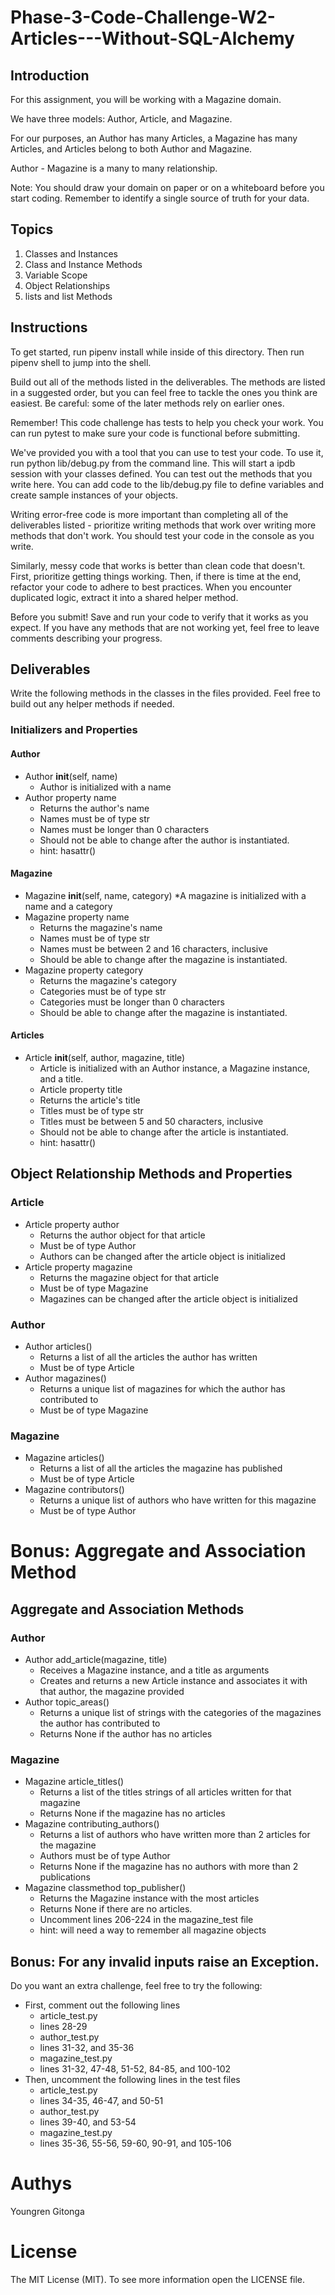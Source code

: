 # Phase-3-Code-Challenge-W2-Articles---Without-SQL-Alchemy

## Introduction 
For this assignment, you will be working with a Magazine domain.

We have three models: Author, Article, and Magazine.

For our purposes, an Author has many Articles, a Magazine has many Articles, and Articles belong to both Author and Magazine.

Author - Magazine is a many to many relationship.

Note: You should draw your domain on paper or on a whiteboard before you start coding. Remember to identify a single source of truth for your data.

## Topics
1. Classes and Instances
2. Class and Instance Methods
3. Variable Scope
4. Object Relationships
5. lists and list Methods

## Instructions
To get started, run pipenv install while inside of this directory. Then run pipenv shell to jump into the shell.

Build out all of the methods listed in the deliverables. The methods are listed in a suggested order, but you can feel free to tackle the ones you think are easiest. Be careful: some of the later methods rely on earlier ones.

Remember! This code challenge has tests to help you check your work. You can run pytest to make sure your code is functional before submitting.

We've provided you with a tool that you can use to test your code. To use it, run python lib/debug.py from the command line. This will start a ipdb session with your classes defined. You can test out the methods that you write here. You can add code to the lib/debug.py file to define variables and create sample instances of your objects.

Writing error-free code is more important than completing all of the deliverables listed - prioritize writing methods that work over writing more methods that don't work. You should test your code in the console as you write.

Similarly, messy code that works is better than clean code that doesn't. First, prioritize getting things working. Then, if there is time at the end, refactor your code to adhere to best practices. When you encounter duplicated logic, extract it into a shared helper method.

Before you submit! Save and run your code to verify that it works as you expect. If you have any methods that are not working yet, feel free to leave comments describing your progress.

## Deliverables

Write the following methods in the classes in the files provided. Feel free to build out any helper methods if needed.

### Initializers and Properties

#### Author
* Author __init__(self, name)
  * Author is initialized with a name
* Author property name
  * Returns the author's name
  * Names must be of type str
  * Names must be longer than 0 characters
  * Should not be able to change after the author is instantiated.
  * hint: hasattr()

#### Magazine
* Magazine __init__(self, name, category)
  *A magazine is initialized with a name and a category
* Magazine property name
  * Returns the magazine's name
  * Names must be of type str
  * Names must be between 2 and 16 characters, inclusive
  * Should be able to change after the magazine is instantiated.
* Magazine property category
  * Returns the magazine's category
  * Categories must be of type str
  * Categories must be longer than 0 characters
  * Should be able to change after the magazine is instantiated.

#### Articles
* Article __init__(self, author, magazine, title)
  * Article is initialized with an Author instance, a Magazine instance, and a title.
  * Article property title
  * Returns the article's title
  * Titles must be of type str
  * Titles must be between 5 and 50 characters, inclusive
  * Should not be able to change after the article is instantiated.
  * hint: hasattr()

## Object Relationship Methods and Properties

### Article
* Article property author
  * Returns the author object for that article
  * Must be of type Author
  * Authors can be changed after the article object is initialized
* Article property magazine
  * Returns the magazine object for that article
  * Must be of type Magazine
  * Magazines can be changed after the article object is initialized

### Author
* Author articles()
  * Returns a list of all the articles the author has written
  * Must be of type Article
* Author magazines()
  * Returns a unique list of magazines for which the author has contributed to
  * Must be of type Magazine

### Magazine
* Magazine articles()
  * Returns a list of all the articles the magazine has published
  * Must be of type Article
* Magazine contributors()
  * Returns a unique list of authors who have written for this magazine
  * Must be of type Author

# Bonus: Aggregate and Association Method

## Aggregate and Association Methods

### Author
* Author add_article(magazine, title)
  * Receives a Magazine instance, and a title as arguments
  * Creates and returns a new Article instance and associates it with that author, the magazine provided
* Author topic_areas()
  * Returns a unique list of strings with the categories of the magazines the author has contributed to
  * Returns None if the author has no articles

### Magazine
* Magazine article_titles()
  * Returns a list of the titles strings of all articles written for that magazine
  * Returns None if the magazine has no articles
* Magazine contributing_authors()
  * Returns a list of authors who have written more than 2 articles for the magazine
  * Authors must be of type Author
  * Returns None if the magazine has no authors with more than 2 publications
* Magazine classmethod top_publisher()
  * Returns the Magazine instance with the most articles
  * Returns None if there are no articles.
  * Uncomment lines 206-224 in the magazine_test file
  * hint: will need a way to remember all magazine objects

## Bonus: For any invalid inputs raise an Exception.
Do you want an extra challenge, feel free to try the following:

* First, comment out the following lines
  * article_test.py
  * lines 28-29
  * author_test.py
  * lines 31-32, and 35-36
  * magazine_test.py
  * lines 31-32, 47-48, 51-52, 84-85, and 100-102
* Then, uncomment the following lines in the test files
  * article_test.py
  * lines 34-35, 46-47, and 50-51
  * author_test.py
  * lines 39-40, and 53-54
  * magazine_test.py
  * lines 35-36, 55-56, 59-60, 90-91, and 105-106

# Authys
Youngren Gitonga

# License
The MIT License (MIT).
To see more information open the LICENSE file.